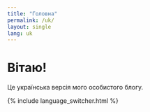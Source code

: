 ```yaml
---
title: "Головна"
permalink: /uk/
layout: single
lang: uk
---
```


# Вітаю!

Це українська версія мого особистого блогу.

{% include language_switcher.html %}
